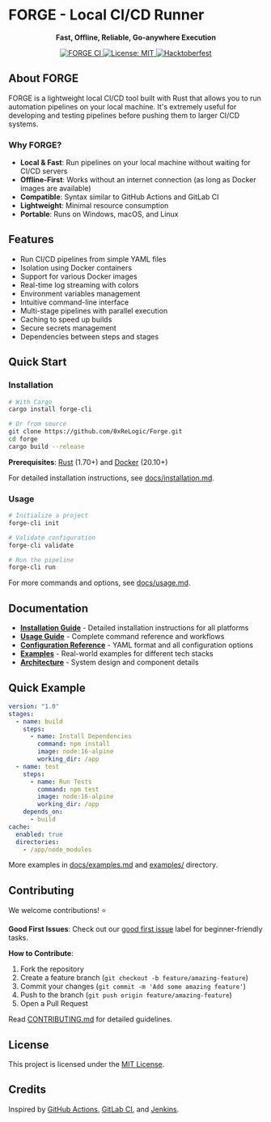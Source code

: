 # FORGE - Local CI/CD Runner

<div align="center">
  <!-- Placeholder for logo, will be added later -->
  <p><strong>Fast, Offline, Reliable, Go-anywhere Execution</strong></p>
  <p>
    <a href="https://github.com/0xReLogic/Forge/actions/workflows/ci.yml">
      <img src="https://github.com/0xReLogic/Forge/actions/workflows/ci.yml/badge.svg" alt="FORGE CI">
    </a>
    <a href="https://opensource.org/licenses/MIT">
      <img src="https://img.shields.io/badge/License-MIT-yellow.svg" alt="License: MIT">
    </a>
    <a href="https://github.com/0xReLogic/Forge/issues?q=is%3Aissue+is%3Aopen+label%3Ahacktoberfest">
      <img src="https://img.shields.io/badge/Hacktoberfest-Friendly-orange" alt="Hacktoberfest">
    </a>
  </p>
</div>

## About FORGE

FORGE is a lightweight local CI/CD tool built with Rust that allows you to run automation pipelines on your local machine. It's extremely useful for developing and testing pipelines before pushing them to larger CI/CD systems.

### Why FORGE?

- **Local & Fast**: Run pipelines on your local machine without waiting for CI/CD servers
- **Offline-First**: Works without an internet connection (as long as Docker images are available)
- **Compatible**: Syntax similar to GitHub Actions and GitLab CI
- **Lightweight**: Minimal resource consumption
- **Portable**: Runs on Windows, macOS, and Linux

## Features

- Run CI/CD pipelines from simple YAML files
- Isolation using Docker containers
- Support for various Docker images
- Real-time log streaming with colors
- Environment variables management
- Intuitive command-line interface
- Multi-stage pipelines with parallel execution
- Caching to speed up builds
- Secure secrets management
- Dependencies between steps and stages

## Quick Start

### Installation

```bash
# With Cargo
cargo install forge-cli

# Or from source
git clone https://github.com/0xReLogic/Forge.git
cd forge
cargo build --release
```

**Prerequisites**: [Rust](https://www.rust-lang.org/tools/install) (1.70+) and [Docker](https://docs.docker.com/get-docker/) (20.10+)

For detailed installation instructions, see [docs/installation.md](docs/installation.md).

### Usage

```bash
# Initialize a project
forge-cli init

# Validate configuration
forge-cli validate

# Run the pipeline
forge-cli run
```

For more commands and options, see [docs/usage.md](docs/usage.md).

## Documentation

- **[Installation Guide](docs/installation.md)** - Detailed installation instructions for all platforms
- **[Usage Guide](docs/usage.md)** - Complete command reference and workflows
- **[Configuration Reference](docs/configuration.md)** - YAML format and all configuration options
- **[Examples](docs/examples.md)** - Real-world examples for different tech stacks
- **[Architecture](docs/architecture.md)** - System design and component details

## Quick Example

```yaml
version: "1.0"
stages:
  - name: build
    steps:
      - name: Install Dependencies
        command: npm install
        image: node:16-alpine
        working_dir: /app
  - name: test
    steps:
      - name: Run Tests
        command: npm test
        image: node:16-alpine
        working_dir: /app
    depends_on:
      - build
cache:
  enabled: true
  directories:
    - /app/node_modules
```

More examples in [docs/examples.md](docs/examples.md) and [examples/](examples/) directory.

## Contributing

We welcome contributions! ⭐

**Good First Issues**: Check out our [good first issue](https://github.com/0xReLogic/Forge/labels/good%20first%20issue) label for beginner-friendly tasks.

**How to Contribute**:
1. Fork the repository
2. Create a feature branch (`git checkout -b feature/amazing-feature`)
3. Commit your changes (`git commit -m 'Add some amazing feature'`)
4. Push to the branch (`git push origin feature/amazing-feature`)
5. Open a Pull Request

Read [CONTRIBUTING.md](CONTRIBUTING.md) for detailed guidelines.

## License

This project is licensed under the [MIT License](LICENSE).

## Credits

Inspired by [GitHub Actions](https://github.com/features/actions), [GitLab CI](https://docs.gitlab.com/ee/ci/), and [Jenkins](https://www.jenkins.io/).
